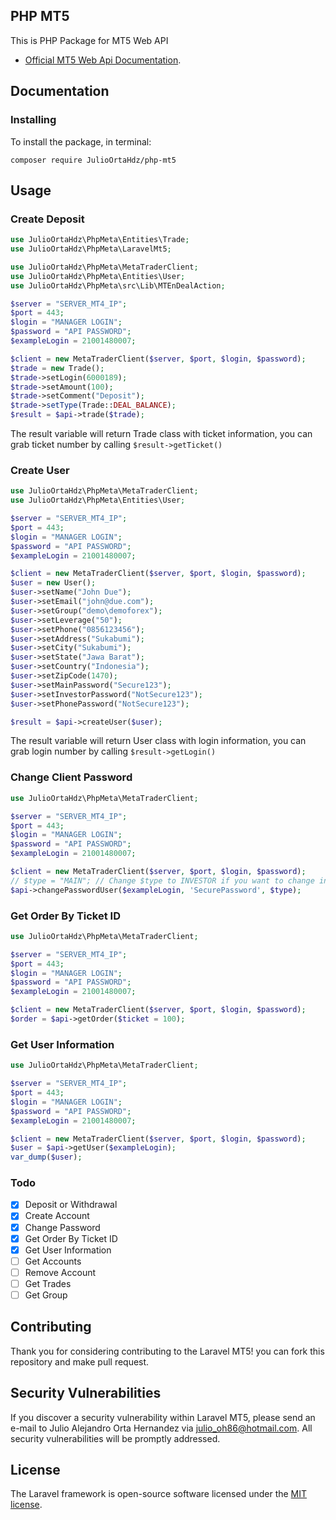 
## PHP MT5

This is PHP Package for MT5 Web API
- [Official MT5 Web Api Documentation](https://support.metaquotes.net/en/docs/mt5/api/webapi).


## Documentation

### Installing 
To install the package, in terminal:
```
composer require JulioOrtaHdz/php-mt5
```

## Usage

### Create Deposit
```php
use JulioOrtaHdz\PhpMeta\Entities\Trade;
use JulioOrtaHdz\PhpMeta\LaravelMt5;

use JulioOrtaHdz\PhpMeta\MetaTraderClient;
use JulioOrtaHdz\PhpMeta\Entities\User;
use JulioOrtaHdz\PhpMeta\src\Lib\MTEnDealAction;

$server = "SERVER_MT4_IP";
$port = 443;
$login = "MANAGER LOGIN";
$password = "API PASSWORD";
$exampleLogin = 21001480007;

$client = new MetaTraderClient($server, $port, $login, $password);
$trade = new Trade();
$trade->setLogin(6000189);
$trade->setAmount(100);
$trade->setComment("Deposit");
$trade->setType(Trade::DEAL_BALANCE);
$result = $api->trade($trade);
```

The result variable will return Trade class with ticket information, you can grab ticket number by calling ``$result->getTicket()``

### Create User
```php
use JulioOrtaHdz\PhpMeta\MetaTraderClient;
use JulioOrtaHdz\PhpMeta\Entities\User;

$server = "SERVER_MT4_IP";
$port = 443;
$login = "MANAGER LOGIN";
$password = "API PASSWORD";
$exampleLogin = 21001480007;

$client = new MetaTraderClient($server, $port, $login, $password);
$user = new User();
$user->setName("John Due");
$user->setEmail("john@due.com");
$user->setGroup("demo\demoforex");
$user->setLeverage("50");
$user->setPhone("0856123456");
$user->setAddress("Sukabumi");
$user->setCity("Sukabumi");
$user->setState("Jawa Barat");
$user->setCountry("Indonesia");
$user->setZipCode(1470);
$user->setMainPassword("Secure123");
$user->setInvestorPassword("NotSecure123");
$user->setPhonePassword("NotSecure123");

$result = $api->createUser($user);
```

The result variable will return User class with login information, you can grab login number by calling ``$result->getLogin()``

### Change Client Password
```php
use JulioOrtaHdz\PhpMeta\MetaTraderClient;

$server = "SERVER_MT4_IP";
$port = 443;
$login = "MANAGER LOGIN";
$password = "API PASSWORD";
$exampleLogin = 21001480007;

$client = new MetaTraderClient($server, $port, $login, $password);
// $type = "MAIN"; // Change $type to INVESTOR if you want to change investor password
$api->changePasswordUser($exampleLogin, 'SecurePassword', $type);
```

### Get Order By Ticket ID
```php
use JulioOrtaHdz\PhpMeta\MetaTraderClient;

$server = "SERVER_MT4_IP";
$port = 443;
$login = "MANAGER LOGIN";
$password = "API PASSWORD";
$exampleLogin = 21001480007;

$client = new MetaTraderClient($server, $port, $login, $password);
$order = $api->getOrder($ticket = 100);
```

### Get User Information
```php
use JulioOrtaHdz\PhpMeta\MetaTraderClient;

$server = "SERVER_MT4_IP";
$port = 443;
$login = "MANAGER LOGIN";
$password = "API PASSWORD";
$exampleLogin = 21001480007;

$client = new MetaTraderClient($server, $port, $login, $password);
$user = $api->getUser($exampleLogin);
var_dump($user);
```


### Todo

- [x] Deposit or Withdrawal
- [x] Create Account
- [x] Change Password
- [x] Get Order By Ticket ID
- [x] Get User Information
- [ ] Get Accounts
- [ ] Remove Account
- [ ] Get Trades
- [ ] Get Group
   
## Contributing

Thank you for considering contributing to the Laravel MT5! you can fork this repository and make pull request.

## Security Vulnerabilities

If you discover a security vulnerability within Laravel MT5, please send an e-mail to Julio Alejandro Orta Hernandez via [julio_oh86@hotmail.com](mailto:julio_oh86@hotmail.com). All security vulnerabilities will be promptly addressed.

## License

The Laravel framework is open-source software licensed under the [MIT license](https://opensource.org/licenses/MIT).
